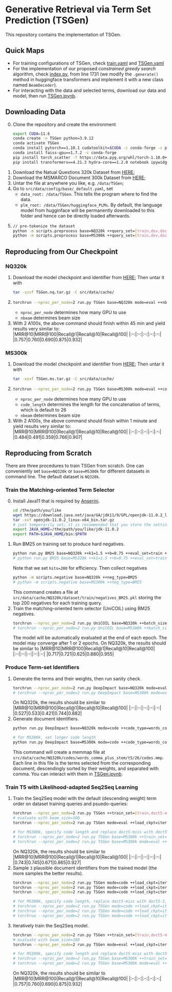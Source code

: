 # Generative Retrieval via Term Set Prediction (TSGen)

This repository contains the implementation of TSGen.

## Quick Maps
- For training configurations of TSGen, check [train.yaml](src/data/config/mode/train.yaml) and [TSGen.yaml](src/data/config/TSGen.yaml)
- For the implementation of our proposed *constrained greedy search* algorithm, check [index.py](src/utils/index.py), from line 1731 (we modify the `.generate()` method in huggingface transformers and implement it with a new class named `BeamDecoder`).
- For interacting with the data and selected terms, download our data and model, then run [TSGen.ipynb](src/notebooks/TSGen.ipynb).

## Downloading Data
0. Clone the repository and create the environment
   ```bash
   export CUDA=11.6
   conda create -n TSGen python=3.9.12
   conda activate TSGen
   conda install pytorch==1.10.1 cudatoolkit=$CUDA -c conda-forge -c pytorch
   conda install faiss-gpu==1.7.2 -c conda-forge
   pip install torch_scatter -f https://data.pyg.org/whl/torch-1.10.0+$CUDA.html
   pip install transformers==4.21.3 hydra-core==1.2.0 notebook ipywidgets psutil
   ```
1. Download the Natual Questions 320k Dataset from [HERE](https://1drv.ms/u/s!AmgRICrhHL4_bh3wgA_e7ejudKQ?e=NvthFS);
2. Download the MSMARCO Document 300k Dataset from [HERE](https://1drv.ms/u/s!AmgRICrhHL4_bIeJu1oMopijuew?e=bXPPdu);
3. Untar the file at anywhere you like, e.g. `/data/TSGen`;
4. Go to `src/data/config/base/_default.yaml`, set 
   - `data_root: /data/TSGen`. This tells the program where to find the data.
   - `plm_root: /data/TSGen/huggingface_PLMs`. By default, the language model from hugginface will be permanently downloaded to this folder and hence can be directly loaded afterwards.
5. ```bash
   // pre-tokenize the dataset
   python -m scripts.preprocess base=NQ320k ++query_set=[train,dev,doct5-miss,doc]
   python -m scripts.preprocess base=MS300k ++query_set=[train,dev,doct5-3,doc]
   ```

## Reproducing from Our Checkpoint
### NQ320k
1. Download the model checkpoint and identifier from [HERE](https://1drv.ms/u/s!AmgRICrhHL4_b9DKN9jQw9kf6ds?e=3iBH0I); Then untar it with 
   ```bash
   tar -xzvf TSGen.nq.tar.gz -C src/data/cache/
   ```
2. ```bash
   torchrun --nproc_per_node=2 run.py TSGen base=NQ320k mode=eval ++nbeam=100 ++eval_batch_size=20
   ```
   - `nproc_per_node` determines how many GPU to use
   - `nbeam` determines beam size
3. With 2 A100s, the above command should finish within 45 min and yield results very similar to:
   |MRR@10|MRR@100|Recall@1|Recall@10|Recall@100|
   |:-:|:-:|:-:|:-:|:-:|
   |0.757|0.760|0.690|0.875|0.932|

### MS300k
1. Download the model checkpoint and identifier from [HERE](https://1drv.ms/u/s!AmgRICrhHL4_bfXHeSUeUpsi0qI?e=CrCICo); Then untar it with 
   ```bash
   tar -xzvf TSGen.ms.tar.gz -C src/data/cache/
   ```
2. ```bash
   torchrun --nproc_per_node=2 run.py TSGen base=MS300k mode=eval ++code_length=34 ++nbeam=100 ++eval_batch_size=20
   ```
   - `nproc_per_node` determines how many GPU to use
   - `code_length` determines the length for the concatenation of terms, which is default to 26
   - `nbeam` determines beam size
3. With 2 A100s, the above command should finish within 1 minute and yield results very similar to:
   |MRR@10|MRR@100|Recall@1|Recall@10|Recall@100|
   |:-:|:-:|:-:|:-:|:-:|
   |0.484|0.491|0.359|0.766|0.907|

## Reproducing from Scratch
There are three procedures to train TSGen from scratch. One can conveniently set `base=NQ320k` or `base=MS300k` for different datasets in command line. The default dataset is `NQ320k`.

### Train the Matching-oriented Term Selector
0. Install Java11 that is required by [Anserini](src/anserini/).
   ```bash
   cd /the/path/you/like
   wget https://download.java.net/java/GA/jdk11/9/GPL/openjdk-11.0.2_linux-x64_bin.tar.gz
   tar -xvf openjdk-11.0.2_linux-x64_bin.tar.gz
   # just temperarily set; it is recommended that you store the setting in ~/.bashrc
   export JAVA_HOME=/the/path/you/like/jdk-11.0.2
   export PATH=$JAVA_HOME/bin:$PATH
   ```
1. Run BM25 on training set to produce hard negatives.
   ```bash
   python run.py BM25 base=NQ320k ++k1=1.5 ++b=0.75 ++eval_set=train ++hits=200
   # python run.py BM25 base=MS320k ++k1=1.5 ++b=0.75 ++eval_set=train ++hits=200
   ```
   Note that we set `hits=200` for efficiency. Then collect negatives
   ```bash
   python -m scripts.negative base=NQ320k ++neg_type=BM25
   # python -m scripts.negative base=MS300k ++neg_type=BM25
   ```
   This command creates a file at `src/data/cache/NQ320k/dataset/train/negatives_BM25.pkl` storing the top 200 negatives for each training query.
2. Train the matching-oriented term selector (UniCOIL) using BM25 negatives.
   ```bash
   torchrun --nproc_per_node=2 run.py UniCOIL base=NQ320k ++batch_size=5 ++fp32
   # torchrun --nproc_per_node=2 run.py UniCOIL base=MS300k ++batch_size=5 ++fp32
   ```
   The model will be automatically evaluated at the end of each epoch. The model may converge after 1 or 2 epochs. On NQ320k, the results should be similar to
   |MRR@10|MRR@100|Recall@1|Recall@10|Recall@100|
   |:-:|:-:|:-:|:-:|:-:|
   |0.717|0.721|0.625|0.880|0.955|

### Produce Term-set Identifiers
1. Generate the terms and their weights, then run sanity check.
   ```bash
   torchrun --nproc_per_node=2 run.py DeepImpact base=NQ320k mode=eval ++load_ckpt=UniCOIL/best
   # torchrun --nproc_per_node=2 run.py DeepImpact base=MS300k mode=eval ++load_ckpt=UniCOIL/best
   ```
   On NQ320k, the results should be similar to
   |MRR@10|MRR@100|Recall@1|Recall@10|Recall@100|
   |:-:|:-:|:-:|:-:|:-:|
   |0.527|0.533|0.421|0.744|0.882|
2. Generate document identifiers.
   ```bash
   python run.py DeepImpact base=NQ320k mode=code ++code_type=words_comma_plus_stem ++code_tokenizer=t5 ++code_length=26 ++stem_code ++code_sep='\,'

   # for MS300k, set longer code length
   python run.py DeepImpact base=MS300k mode=code ++code_type=words_comma_plus_stem ++code_tokenizer=t5 ++code_length=34 ++stem_code ++code_sep='\,'
   ```
   This command will create a memmap file at `src/data/cache/NQ320k/codes/words_comma_plus_stem/t5/26/codes.mmp`. Each line in this file is the terms selected from the corresponding document, descendingly sorted by their weights, and separated with comma. You can interact with them in [TSGen.ipynb](src/notebooks/TSGen.ipynb).

### Train T5 with Likelihood-adapted Seq2Seq Learning
1. Train the Seq2Seq model with the default (descending weight) term order on dataset training queries and psuedo-queries:
   ```bash
   torchrun --nproc_per_node=2 run.py TSGen ++train_set=[train,doct5-miss,doc] ++save_ckpt=iter0
   # evaluate with beam_size=100
   torchrun --nproc_per_node=2 run.py TSGen mode=eval ++load_ckpt=iter0 ++nbeam=100 ++eval_batch_size=20

   # for MS300k, specify code length and replace doct5-miss with doct5-3
   # torchrun --nproc_per_node=2 run.py TSGen base=MS300k ++train_set=[train,doct5-3,doc] ++save_ckpt=iter0 ++code_length=34
   # torchrun --nproc_per_node=2 run.py TSGen base=MS300k mode=eval ++load_ckpt=iter0 ++nbeam=100 ++eval_batch_size=15 ++code_length=34
   ```
   On NQ320k, the results should be similar to
   |MRR@10|MRR@100|Recall@1|Recall@10|Recall@100|
   |:-:|:-:|:-:|:-:|:-:|
   |0.743|0.745|0.671|0.865|0.927|
2. Sample `3` plausible document identifiers from the trained model (the more samples the better results).
   ```bash
   torchrun --nproc_per_node=2 run.py TSGen mode=code ++load_ckpt=iter0 ++sort_code ++nbeam=3 ++eval_set=train ++code_src=iter0 ++eval_batch_size=500 ++decode_do_sample ++sample_tau=5 ++decode_do_greedy
   torchrun --nproc_per_node=2 run.py TSGen mode=code ++load_ckpt=iter0 ++sort_code ++nbeam=3 ++eval_set=doct5-miss ++code_src=iter0 ++eval_batch_size=500 ++decode_do_sample ++sample_tau=5 ++decode_do_greedy
   torchrun --nproc_per_node=2 run.py TSGen mode=code ++load_ckpt=iter0 ++sort_code ++nbeam=3 ++eval_set=doc ++code_src=iter0 ++eval_batch_size=500 ++decode_do_sample ++sample_tau=5 ++decode_do_greedy

   # for MS300k, specify code length, replace doct5-miss with doct5-3, and disable sampling with temperature.
   # torchrun --nproc_per_node=2 run.py TSGen mode=code ++load_ckpt=iter0 ++sort_code ++nbeam=3 ++eval_set=train ++code_src=iter0 ++eval_batch_size=400 ++decode_do_greedy ++code_length=34
   # torchrun --nproc_per_node=2 run.py TSGen mode=code ++load_ckpt=iter0 ++sort_code ++nbeam=3 ++eval_set=doct5-3 ++code_src=iter0 ++eval_batch_size=400 ++decode_do_greedy ++code_length=34
   # torchrun --nproc_per_node=2 run.py TSGen mode=code ++load_ckpt=iter0 ++sort_code ++nbeam=3 ++eval_set=doc ++code_src=iter0 ++eval_batch_size=400 ++decode_do_greedy ++code_length=34
   ```
3. Iteratively train the Seq2Seq model.
   ```bash
   torchrun --nproc_per_node=2 run.py TSGen ++train_set=[train,doct5-miss,doc] ++return_query_code ++code_src=iter0 ++load_ckpt=iter0 ++save_ckpt=iter1 ++learning_rate=1e-5 ++scheduler=constant ++eval_delay=0 ++batach_size=100
   # evaluate with beam_size=100
   torchrun --nproc_per_node=2 run.py TSGen mode=eval ++load_ckpt=iter1 ++nbeam=100 ++eval_batch_size=20

   # for MS300k, specify code length and replace doct5-miss with doct5-3
   # torchrun --nproc_per_node=2 run.py TSGen base=MS300k ++train_set=[train,doct5-3,doc] ++return_query_code ++code_src=iter0 ++load_ckpt=iter0 ++save_ckpt=iter1 ++learning_rate=1e-5 ++scheduler=constant ++eval_delay=0 ++batach_size=100 ++code_length=34
   # torchrun --nproc_per_node=2 run.py TSGen base=MS300k mode=eval ++load_ckpt=iter1 ++nbeam=100 ++eval_batch_size=15 ++code_length=34
   ```
   On NQ320k, the results should be similar to
   |MRR@10|MRR@100|Recall@1|Recall@10|Recall@100|
   |:-:|:-:|:-:|:-:|:-:|
   |0.757|0.760|0.690|0.875|0.932|
